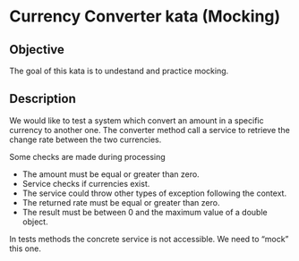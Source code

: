 # Currency Converter kata (Mocking)

## Objective

The goal of this kata is to undestand and practice mocking.

## Description

We would like to test a system which convert an amount in a specific currency to another one. The converter method call a service to retrieve the change rate between the two currencies.

Some checks are made during processing

* The amount must be equal or greater than zero.
* Service checks if currencies exist.
* The service could throw other types of exception following the context.
* The returned rate must be equal or greater than zero.
* The result must be between 0 and the maximum value of a double object.

In tests methods the concrete service is not accessible. 
We need to “mock” this one.
